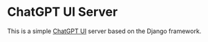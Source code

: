 # ChatGPT UI Server
This is a simple [ChatGPT UI](https://github.com/WongSaang/chatgpt-ui) server based on the Django framework.